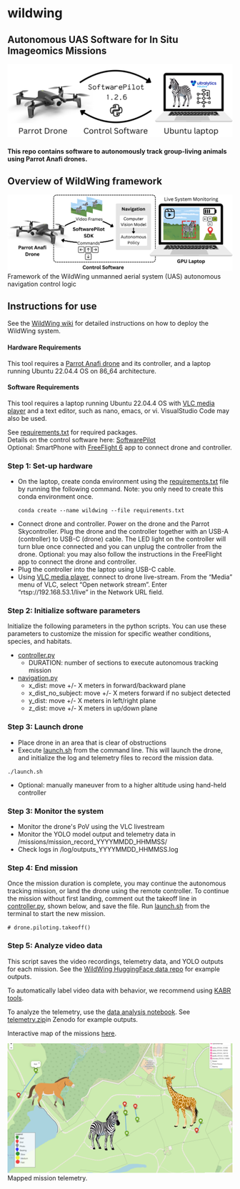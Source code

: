 # wildwing
## Autonomous UAS Software for In Situ Imageomics Missions

<img src="images/overview.png" alt="Thumbnail" width="600"/>

#### This repo contains software to autonomously track group-living animals using Parrot Anafi drones.

## Overview of WildWing framework
![](images/ww.png)
Framework of the WildWing unmanned aerial system (UAS) autonomous navigation control logic

## Instructions for use
See the [WildWing wiki](wiki.md) for detailed instructions on how to deploy the WildWing system.

#### Hardware Requirements
This tool requires a [Parrot Anafi drone](https://www.parrot.com/en/drones/anafi) and its controller, and a laptop running Ubuntu 22.04.4 OS on 86_64 architecture. 

#### Software Requirements
This tool requires a laptop running Ubuntu 22.04.4 OS with [VLC media player](https://www.videolan.org/) and a text editor, such as nano, emacs, or vi. VisualStudio Code may also be used.

See [requirements.txt](requirements.txt) for required packages. \
Details on the control software here: [SoftwarePilot](https://github.com/KevynAngueira/SoftwarePilot/) \
Optional: SmartPhone with [FreeFlight 6](https://apps.apple.com/us/app/freeflight-6/id1386165299) app to connect drone and controller.

### Step 1: Set-up hardware
- On the laptop, create conda environment using the [requirements.txt](requirements.txt) file by running the following command. Note: you only need to create this conda environment once.
  ```
  conda create --name wildwing --file requirements.txt
  ```
- Connect drone and controller. Power on the drone and the Parrot Skycontroller. Plug the drone and the controller together with an USB-A (controller) to USB-C (drone) cable. The LED light on the controller will turn blue once connected and you can unplug the controller from the drone. Optional: you may also follow the instructions in the FreeFlight app to connect the drone and controller. 
- Plug the controller into the laptop using USB-C cable.
- Using [VLC media player](https://www.videolan.org/), connect to drone live-stream. From the “Media” menu of VLC, select “Open network stream”. Enter “rtsp://192.168.53.1/live” in the Network URL field.

### Step 2: Initialize software parameters
Initialize the following parameters in the python scripts. You can use these parameters to customize the mission for specific weather conditions, species, and habitats.
- [controller.py](controller.py)
  - DURATION: number of sections to execute autonomous tracking mission
- [navigation.py](navigation.py)
  - x_dist: move +/- X meters in forward/backward plane
  - x_dist_no_subject: move +/- X meters forward if no subject detected
  - y_dist: move +/- X meters in left/right plane
  - z_dist: move +/- X meters in up/down plane

### Step 3: Launch drone
- Place drone in an area that is clear of obstructions
- Execute [launch.sh](launch.sh) from the command line. This will launch the drone, and initialize the log and telemetry files to record the mission data.
```
./launch.sh
```

- Optional: manually maneuver from to a higher altitude using hand-held controller

### Step 3: Monitor the system
- Monitor the drone's PoV using the VLC livestream
- Monitor the YOLO model output and telemetry data in /missions/mission_record_YYYYMMDD_HHMMSS/
- Check logs in /log/outputs_YYYYMMDD_HHMMSS.log

### Step 4: End mission
Once the mission duration is complete, you may continue the autonomous tracking mission, or land the drone using the remote controller.
To continue the mission without first landing, comment out the takeoff line in [controller.py](controller.py), shown below, and save the file. Run [launch.sh](launch.sh) from the terminal to start the new mission.

```
# drone.piloting.takeoff()
```

### Step 5: Analyze video data
This script saves the video recordings, telemetry data, and YOLO outputs for each mission. See the [WildWing HuggingFace data repo](https://huggingface.co/datasets/imageomics/wildwingdeployment) for example outputs.

To automatically label video data with behavior, we recommend using [KABR tools](https://github.com/Imageomics/kabr-tools).

To analyze the telemetry, use the [data analysis notebook](data_analysis.ipynb). See [telemetry.zip]()in Zenodo for example outputs.

Interactive map of the missions [here](https://imageomics.github.io/wildwing/map.html).

![](images/maps.png)
Mapped mission telemetry.
